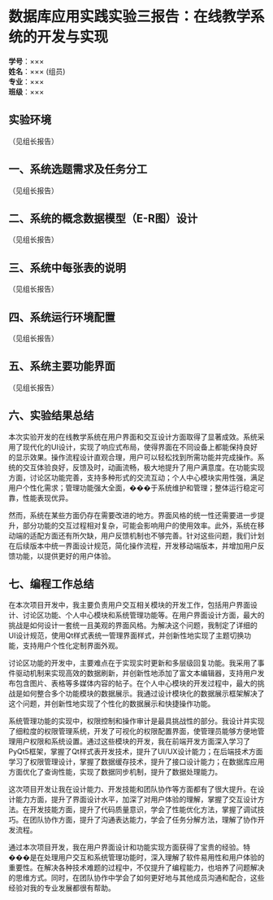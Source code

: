 # 数据库应用实践实验三报告：在线教学系统的开发与实现

**学号**：×××  
**姓名**：××× (组员)  
**专业**：×××  
**班级**：×××

## 实验环境
（见组长报告）

## 一、系统选题需求及任务分工
（见组长报告）

## 二、系统的概念数据模型（E-R图）设计
（见组长报告）

## 三、系统中每张表的说明
（见组长报告）

## 四、系统运行环境配置
（见组长报告）

## 五、系统主要功能界面
（见组长报告）

## 六、实验结果总结

本次实验开发的在线教学系统在用户界面和交互设计方面取得了显著成效。系统采用了现代化的UI设计，实现了响应式布局，使得界面在不同设备上都能保持良好的显示效果。操作流程设计直观合理，用户可以轻松找到所需功能并完成操作。系统的交互体验良好，反馈及时，动画流畅，极大地提升了用户满意度。在功能实现方面，讨论区功能完善，支持多种形式的交流互动；个人中心模块实用性强，满足用户个性化需求；管理功能强大全面，���于系统维护和管理；整体运行稳定可靠，性能表现优异。

然而，系统在某些方面仍存在需要改进的地方。界面风格的统一性还需要进一步提升，部分功能的交互过程相对复杂，可能会影响用户的使用效率。此外，系统在移动端的适配方面还有所欠缺，用户反馈机制也不够完善。针对这些问题，我们计划在后续版本中统一界面设计规范，简化操作流程，开发移动端版本，并增加用户反馈功能，以提供更好的用户体验。

## 七、编程工作总结

在本次项目开发中，我主要负责用户交互相关模块的开发工作，包括用户界面设计、讨论区功能、个人中心模块和系统管理功能等。在用户界面设计方面，最大的挑战是如何设计一套统一且美观的界面风格。为解决这个问题，我制定了详细的UI设计规范，使用Qt样式表统一管理界面样式，并创新性地实现了主题切换功能，支持用户个性化定制界面外观。

讨论区功能的开发中，主要难点在于实现实时更新和多层级回复功能。我采用了事件驱动机制来实现高效的数据刷新，并创新性地添加了富文本编辑器，支持用户发布包含图片、表格等多媒体内容的帖子。在个人中心模块的开发过程中，最大的挑战是如何整合多个功能模块的数据展示。我通过设计模块化的数据展示框架解决了这个问题，并创新性地实现了个性化的数据展示和快捷操作功能。

系统管理功能的实现中，权限控制和操作审计是最具挑战性的部分。我设计并实现了细粒度的权限管理系统，开发了可视化的权限配置界面，使管理员能够方便地管理用户权限和系统设置。通过这些模块的开发，我在前端开发方面深入学习了PyQt5框架，掌握了Qt样式表开发技术，提升了UI/UX设计能力；在后端技术方面学习了权限管理设计，掌握了数据缓存技术，提升了接口设计能力；在数据库应用方面优化了查询性能，实现了数据同步机制，提升了数据处理能力。

这次项目开发让我在设计能力、开发技能和团队协作等方面都有了很大提升。在设计能力方面，提升了界面设计水平，加深了对用户体验的理解，掌握了交互设计方法。在开发技能方面，提升了代码质量意识，学会了性能优化方法，掌握了调试技巧。在团队协作方面，提升了沟通表达能力，学会了任务分解方法，理解了协作开发流程。

通过本次项目开发，我在用户界面设计和功能实现方面获得了宝贵的经验。特���是在处理用户交互和系统管理功能时，深入理解了软件易用性和用户体验的重要性。在解决各种技术难题的过程中，不仅提升了编程能力，也培养了问题解决的思维方式。同时，在团队协作中学会了如何更好地与其他成员沟通和配合，这些经验对我的专业发展都很有帮助。 